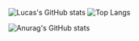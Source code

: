 ![Lucas's GitHub stats](https://github-readme-stats.vercel.app/api?username=lucascsimoes&show_icons=true&theme=dark&locale=pt-br)
![Top Langs](https://github-readme-stats.vercel.app/api/top-langs/?username=anuraghazra&layout=compact&theme=dark&locale=pt-br)

![Anurag's GitHub stats](https://github-readme-stats.vercel.app/api?username=anuraghazra&show_icons=true)

